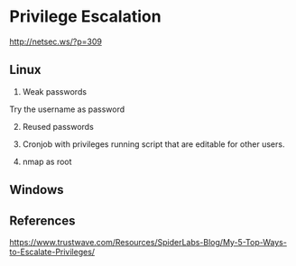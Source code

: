 # Privilege Escalation



http://netsec.ws/?p=309

## Linux

1. Weak passwords

Try the username as password

2. Reused passwords

3. Cronjob with privileges running script that are editable for other users. 

4. nmap as root

## Windows

## References
https://www.trustwave.com/Resources/SpiderLabs-Blog/My-5-Top-Ways-to-Escalate-Privileges/